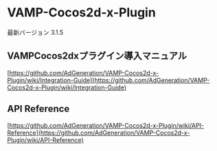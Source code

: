 # VAMP-Cocos2d-x-Plugin

最新バージョン 3.1.5

## VAMPCocos2dxプラグイン導入マニュアル

[https://github.com/AdGeneration/VAMP-Cocos2d-x-Plugin/wiki/Integration-Guide](https://github.com/AdGeneration/VAMP-Cocos2d-x-Plugin/wiki/Integration-Guide)

## API Reference

[https://github.com/AdGeneration/VAMP-Cocos2d-x-Plugin/wiki/API-Reference](https://github.com/AdGeneration/VAMP-Cocos2d-x-Plugin/wiki/API-Reference)
